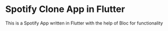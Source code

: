 # Spotify Clone App in Flutter
This is a Spotify App written in Flutter with the help of Bloc for functionality
